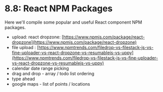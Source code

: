 # 8.8: React NPM Packages

Here we'll compile some popular and useful React component NPM packages.

* upload: react dropzone: [https://www.npmjs.com/package/react-dropzone](https://www.npmjs.com/package/react-dropzone)
* file upload : [https://www.npmtrends.com/filedrop-vs-filestack-js-vs-fine-uploader-vs-react-dropzone-vs-resumablejs-vs-uppy](https://www.npmtrends.com/filedrop-vs-filestack-js-vs-fine-uploader-vs-react-dropzone-vs-resumablejs-vs-uppy)
* calendar date range picking
* drag and drop - array / todo list ordering
* type ahead
* google maps - list of points / locations

